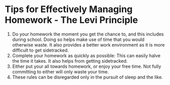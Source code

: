 # Tips for Effectively Managing Homework - The Levi Principle
1. Do your homework the moment you get the chance to, and this includes during school. Doing so helps make use of time that you would otherwise waste. It also provides a better work environment as it is more difficult to get sidetracked.
2. Complete your homework as quickly as possible: This can easily halve the time it takes. It also helps from getting sidetracked.
3. Either put your all towards homework, or enjoy your free time. Not fully committing to either will only waste your time.
4. These rules can be disregarded only in the pursuit of sleep and the like.
